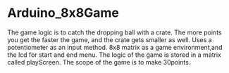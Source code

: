 # Arduino_8x8Game


The game logic is to catch the dropping ball with a crate.
The more points you get the faster the game, and the crate gets smaller as well.
Uses a potentiometer as an input method.
8x8 matrix as a game environment,and the lcd for start and end menu.
The logic of the game is stored in a matrix called playScreen.
The scope of the game is to make 30points. 
